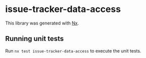 # issue-tracker-data-access

This library was generated with [Nx](https://nx.dev).

## Running unit tests

Run `nx test issue-tracker-data-access` to execute the unit tests.
